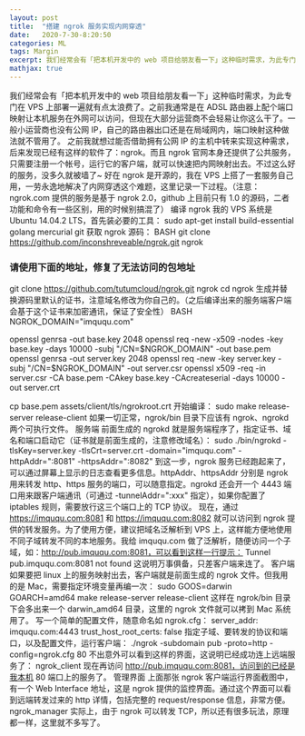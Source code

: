 ```yaml
---
layout: post
title:  "搭建 ngrok 服务实现内网穿透"
date:   2020-7-30-8:20:50
categories: ML
tags: Margin
excerpt: 我们经常会有「把本机开发中的 web 项目给朋友看一下」这种临时需求，为此专门在 VPS 上部署一遍就有点太浪费了。之前我通常是在 ADSL 路由器上配个端口映射让本机服务在外网可以访问，但现在大部分运营商不会轻易让你这么干了。一般小运营商也没有公网 IP，自己的路由器出口还是在局域网内，端口映射这种做法就不管用了。
mathjax: true
---
```

我们经常会有「把本机开发中的 web 项目给朋友看一下」这种临时需求，为此专门在 VPS 上部署一遍就有点太浪费了。之前我通常是在 ADSL 路由器上配个端口映射让本机服务在外网可以访问，但现在大部分运营商不会轻易让你这么干了。一般小运营商也没有公网 IP，自己的路由器出口还是在局域网内，端口映射这种做法就不管用了。
之前我就想过能否借助拥有公网 IP 的主机中转来实现这种需求，后来发现已经有这样的软件了：ngrok。而且 ngrok 官网本身还提供了公共服务，只需要注册一个帐号，运行它的客户端，就可以快速把内网映射出去。不过这么好的服务，没多久就被墙了~
好在 ngrok 是开源的，我在 VPS 上搭了一套服务自己用，一劳永逸地解决了内网穿透这个难题，这里记录一下过程。（注意：ngrok.com 提供的服务是基于 ngrok 2.0，github 上目前只有 1.0 的源码，二者功能和命令有一些区别，用的时候别搞混了）
编译 ngrok
我的 VPS 系统是 Ubuntu 14.04.2 LTS，首先装必要的工具：
sudo apt-get install build-essential golang mercurial git
获取 ngrok 源码：
BASH
git clone https://github.com/inconshreveable/ngrok.git ngrok
### 请使用下面的地址，修复了无法访问的包地址
git clone https://github.com/tutumcloud/ngrok.git ngrok
cd ngrok
生成并替换源码里默认的证书，注意域名修改为你自己的。（之后编译出来的服务端客户端会基于这个证书来加密通讯，保证了安全性）
BASH
NGROK_DOMAIN="imququ.com"

openssl genrsa -out base.key 2048
openssl req -new -x509 -nodes -key base.key -days 10000 -subj "/CN=$NGROK_DOMAIN" -out base.pem
openssl genrsa -out server.key 2048
openssl req -new -key server.key -subj "/CN=$NGROK_DOMAIN" -out server.csr
openssl x509 -req -in server.csr -CA base.pem -CAkey base.key -CAcreateserial -days 10000 -out server.crt

cp base.pem assets/client/tls/ngrokroot.crt
开始编译：
sudo make release-server release-client
如果一切正常，ngrok/bin 目录下应该有 ngrok、ngrokd 两个可执行文件。
服务端
前面生成的 ngrokd 就是服务端程序了，指定证书、域名和端口启动它（证书就是前面生成的，注意修改域名）：
sudo ./bin/ngrokd -tlsKey=server.key -tlsCrt=server.crt -domain="imququ.com" -httpAddr=":8081" -httpsAddr=":8082"
到这一步，ngrok 服务已经跑起来了，可以通过屏幕上显示的日志查看更多信息。httpAddr、httpsAddr 分别是 ngrok 用来转发 http、https 服务的端口，可以随意指定。ngrokd 还会开一个 4443 端口用来跟客户端通讯（可通过 -tunnelAddr=":xxx" 指定），如果你配置了 iptables 规则，需要放行这三个端口上的 TCP 协议。
现在，通过 https://imququ.com:8081 和 https://imququ.com:8082 就可以访问到 ngrok 提供的转发服务。为了使用方便，建议把域名泛解析到 VPS 上，这样能方便地使用不同子域转发不同的本地服务。我给 imququ.com 做了泛解析，随便访问一个子域，如：http://pub.imququ.com:8081，可以看到这样一行提示：
Tunnel pub.imququ.com:8081 not found
这说明万事俱备，只差客户端来连了。
客户端
如果要把 linux 上的服务映射出去，客户端就是前面生成的 ngrok 文件。但我用的是 Mac，需要指定环境变量再编一次：
sudo GOOS=darwin GOARCH=amd64 make release-server release-client
这样在 ngrok/bin 目录下会多出来一个 darwin_amd64 目录，这里的 ngrok 文件就可以拷到 Mac 系统用了。
写一个简单的配置文件，随意命名如 ngrok.cfg：
server_addr: imququ.com:4443
trust_host_root_certs: false
指定子域、要转发的协议和端口，以及配置文件，运行客户端：
./ngrok -subdomain pub -proto=http -config=ngrok.cfg 80
不出意外可以看到这样的界面，这说明已经成功连上远端服务了：
ngrok_client
现在再访问 http://pub.imququ.com:8081，访问到的已经是我本机 80 端口上的服务了。
管理界面
上面那张 ngrok 客户端运行界面截图中，有一个 Web Interface 地址，这是 ngrok 提供的监控界面。通过这个界面可以看到远端转发过来的 http 详情，包括完整的 request/response 信息，非常方便。
ngrok_manager
实际上，由于 ngrok 可以转发 TCP，所以还有很多玩法，原理都一样，这里就不多写了。

